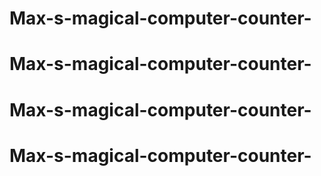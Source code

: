 # Max-s-magical-computer-counter-
# Max-s-magical-computer-counter-
# Max-s-magical-computer-counter-
# Max-s-magical-computer-counter-

